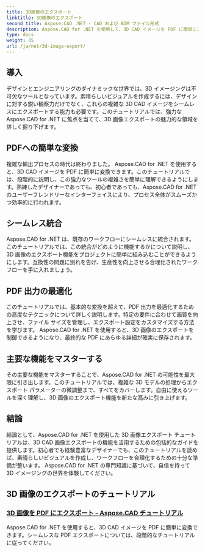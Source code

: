 ```yaml
---
title: 3D画像のエクスポート
linktitle: 3D画像のエクスポート
second_title: Aspose.CAD .NET - CAD および BIM ファイル形式
description: Aspose.CAD for .NET を使用して、3D CAD イメージを PDF に簡単にエクスポートします。シームレスな PDF 変換については、チュートリアルに従ってください。効率的な 3D 画像のエクスポート手法を学びます。
type: docs
weight: 35
url: /ja/net/3d-image-export/
---
```


## 導入

デザインとエンジニアリングのダイナミックな世界では、3D イメージングは不可欠なツールとなっています。素晴らしいビジュアルを作成するには、デザインに対する鋭い観察力だけでなく、これらの複雑な 3D CAD イメージをシームレスにエクスポートする能力も必要です。このチュートリアルでは、強力な Aspose.CAD for .NET に焦点を当てて、3D 画像エクスポートの魅力的な領域を詳しく掘り下げます。

## PDFへの簡単な変換

複雑な輸出プロセスの時代は終わりました。 Aspose.CAD for .NET を使用すると、3D CAD イメージを PDF に簡単に変換できます。このチュートリアルでは、段階的に説明し、この強力なツールの複雑さを簡単に理解できるようにします。熟練したデザイナーであっても、初心者であっても、Aspose.CAD for .NET のユーザーフレンドリーなインターフェイスにより、プロセス全体がスムーズかつ効率的に行われます。

## シームレス統合

Aspose.CAD for .NET は、既存のワークフローにシームレスに統合されます。このチュートリアルでは、この統合がどのように機能するかについて説明し、3D 画像のエクスポート機能をプロジェクトに簡単に組み込むことができるようにします。互換性の問題に別れを告げ、生産性を向上させる合理化されたワークフローを手に入れましょう。

## PDF 出力の最適化

このチュートリアルでは、基本的な変換を超えて、PDF 出力を最適化するための高度なテクニックについて詳しく説明します。特定の要件に合わせて画質を向上させ、ファイル サイズを管理し、エクスポート設定をカスタマイズする方法を学びます。 Aspose.CAD for .NET を使用すると、3D 画像のエクスポートを制御できるようになり、最終的な PDF にあらゆる詳細が確実に保存されます。

## 主要な機能をマスターする

その主要な機能をマスターすることで、Aspose.CAD for .NET の可能性を最大限に引き出します。このチュートリアルでは、複雑な 3D モデルの処理からエクスポート パラメーターの微調整まで、すべてをカバーします。自由に使えるツールを深く理解し、3D 画像のエクスポート機能を新たな高みに引き上げます。

## 結論

結論として、Aspose.CAD for .NET を使用した 3D 画像エクスポート チュートリアルは、3D CAD 画像エクスポートの機能を活用するための包括的なガイドを提供します。初心者でも経験豊富なデザイナーでも、このチュートリアルを読めば、素晴らしいビジュアルを作成し、ワークフローを合理化するための十分な準備が整います。 Aspose.CAD for .NET の専門知識に基づいて、自信を持って 3D イメージングの世界を体験してください。
## 3D 画像のエクスポートのチュートリアル
### [3D 画像を PDF にエクスポート - Aspose.CAD チュートリアル](./exporting-3d-images-to-pdf/)
Aspose.CAD for .NET を使用すると、3D CAD イメージを PDF に簡単に変換できます。シームレスな PDF エクスポートについては、段階的なチュートリアルに従ってください。